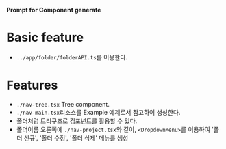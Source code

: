 **Prompt for Component generate**

# Basic feature

- `../app/folder/folderAPI.ts`를 이용한다.

# Features

- `./nav-tree.tsx` Tree component.
- `./nav-main.tsx`리소스를 Example 예제로서 참고하여 생성한다.
- 폴더처럼 트리구조로 컴포넌트를 활용할 수 있다.
- 폴더이름 오른쪽에 `./nav-project.tsx`와 같이, `<DropdownMenu>`를 이용하여 '폴더 신규', '폴더 수정', '폴더 삭제' 메뉴를 생성
